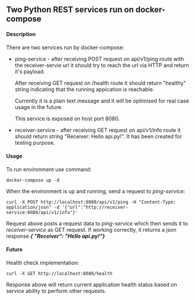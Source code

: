 ## Two Python REST services run on docker-compose

#### Description

There are two services run by docker-compose:
- ping-service - after receiving POST request on api/v1/ping route with the receiver-servie url it should try to reach the url via HTTP and return it's payload. 

  After receiving GET request on /health route it should return "healthy" string indicating that the running appication is reachable. 

  Currently it is a plain text message and it will be optimised for real case usage in the future.
  
  This service is exposed on host port 8080.
- receiver-service - after receiving GET request on api/v1/info route it should return string "Receiver: Hello api.py!". It has been created for testing purpose.

#### Usage

To run environment use command:

`docker-compose up -d`

When the environment is up and running, send a request to *ping-service*:

`curl -X POST http://localhost:8080/api/v1/ping -H "Content-Type: application/json" -d '{"url":"http://receiver-service:8080/api/v1/info"}'`

Request above posts a request data to *ping-service* which then sends it to *receiver-service* as GET request.
If working correctly, it returns a json response ***{ "Receiver": "Hello api.py!"}***

#### Future

Health check implementation:

`curl -X GET http://localhost:8080/health`

Response above will return current application health status based on service ability to perform other requests.
